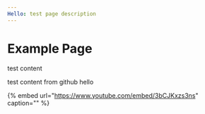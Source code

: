 ```yaml
---
Hello: test page description
---
```


# Example Page

test content

test content from github hello

{% embed url="https://www.youtube.com/embed/3bCJKxzs3ns" caption="" %}

